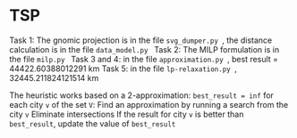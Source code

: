 # TSP 
Task 1: The gnomic projection is in the file `svg_dumper.py `, the distance calculation is in the file `data_model.py `
Task 2: The MILP formulation is in the file `milp.py `
Task 3 and 4: in the file `approximation.py `, best result = 44422.60388012291 km
Task 5: in the file `lp-relaxation.py `, 32445.211824121514 km


The heuristic works based on a 2-approximation:
`best_result = inf`
for each city `v` of the set `V`:
    Find an approximation by running a search from the city `v`
    Eliminate intersections
    If the result for city `v` is better than `best_result`, update the value of `best_result`

